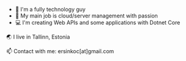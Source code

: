 - 🔭 I'm a fully technology guy 
- 🎃 My main job is cloud/server management with passion 
- 💻 I'm creating Web APIs and some applications with Dotnet Core

 🌏 I live in Tallinn, Estonia 
 
 📫 Contact with me: ersinkoc[at]gmail.com
